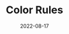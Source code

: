 ---
layout:             page
title:              Color Rules
published:          true
date:               2022-08-17
modified:           2023-02-02
order:              /bullet-chart/fields/color-rules
---